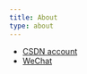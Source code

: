 ```yaml
---
title: About
type: about
---
```


- [CSDN account](https://blog.csdn.net/m0_63312733?spm=1000.2115.3001.5343)
- [WeChat](/contact/微信好友二维码.pic.jpg)
